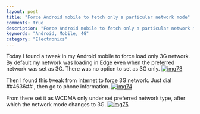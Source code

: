 ```yaml
---
layout: post
title: "Force Android mobile to fetch only a particular network mode"
comments: true
description: "Force Android mobile to fetch only a particular network mode"
keywords: "Android, Mobile, 4G"
category: "Electronics"
---
```


Today I found a tweak in my Android mobile to force load only 3G network. By default my network was loading in Edge even when the preferred network was set as 3G. There was no option to set as 3G only.
[![img73](https://a6unraj.github.io/assets/images/img33.png)](https://a6unraj.github.io/assets/images/img73.png)

Then I found this tweak from internet to force 3G network. Just dial *#*#4636#*#* , then go to phone information.
[![img74](https://a6unraj.github.io/assets/images/img33.png)](https://a6unraj.github.io/assets/images/img74.png)

From there set it as WCDMA only under set preferred network type, after which the network mode changes to 3G.
[![img75](https://a6unraj.github.io/assets/images/img33.png)](https://a6unraj.github.io/assets/images/img75.png)
